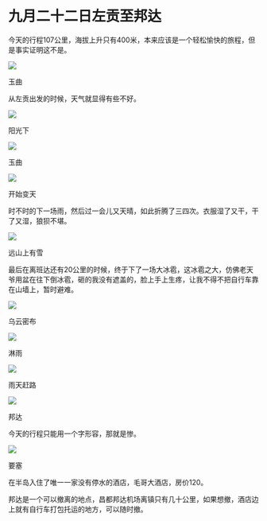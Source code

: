 # 九月二十二日左贡至邦达

今天的行程107公里，海拔上升只有400米，本来应该是一个轻松愉快的旅程，但是事实证明这不是。

![](https://ridemypic.oss-cn-chengdu.aliyuncs.com/rideimg/2616645-21865841335f1dd4.jpg)  

玉曲

从左贡出发的时候，天气就显得有些不好。  

![](https://ridemypic.oss-cn-chengdu.aliyuncs.com/rideimg/2616645-904fa470c764eb4e.jpg)  

阳光下

![](https://ridemypic.oss-cn-chengdu.aliyuncs.com/rideimg/2616645-b233f5db4d59af0a.jpg)  

玉曲

![](https://ridemypic.oss-cn-chengdu.aliyuncs.com/rideimg/2616645-c4d5d31119a60da4.jpg)  

开始变天

时不时的下一场雨，然后过一会儿又天晴，如此折腾了三四次。衣服湿了又干，干了又湿，狼狈不堪。

![](https://ridemypic.oss-cn-chengdu.aliyuncs.com/rideimg/2616645-6736aa404a559789.jpg)  

远山上有雪

最后在离班达还有20公里的时候，终于下了一场大冰雹，这冰雹之大，仿佛老天爷用盆在往下倒冰雹，砸的我没有遮盖的，脸上手上生疼，让我不得不把自行车靠在山墙上，暂时避难。

![](https://ridemypic.oss-cn-chengdu.aliyuncs.com/rideimg/2616645-1747c3b143319911.jpg)  

乌云密布

  

![](https://ridemypic.oss-cn-chengdu.aliyuncs.com/rideimg/2616645-45770a9336cad051.jpg)  

淋雨

![](https://ridemypic.oss-cn-chengdu.aliyuncs.com/rideimg/2616645-7b22c989a19cbd12.jpg)  

雨天赶路

![](https://ridemypic.oss-cn-chengdu.aliyuncs.com/rideimg/2616645-e94ce7c26e7a5e70.jpg)  

邦达

今天的行程只能用一个字形容，那就是惨。

![](https://ridemypic.oss-cn-chengdu.aliyuncs.com/rideimg/2616645-d6f70669d3a142c6.jpg)  

要塞

在半岛入住了唯一一家没有停水的酒店，毛哥大酒店，房价120。

邦达是一个可以撤离的地点，昌都邦达机场离镇只有几十公里，如果想撤，酒店边上就有自行车打包托运的地方，可以随时撤。
